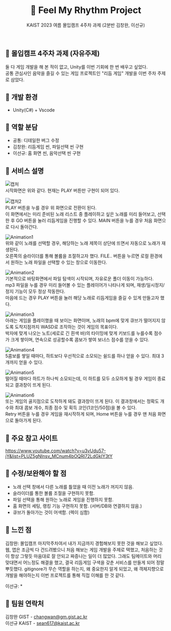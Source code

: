 <br />
<div align="center">
  <a href="https://github.com/othneildrew/Best-README-Template">
  </a>

  <h1 align="center">🎵 Feel My Rhythm Project</h1>

  <p align="center">
    KAIST 2023 여름 몰입캠프 4주차 과제 (2분반 김창완, 이선규)  
  <br />
  <br />
  <br />
  </p>
</div>

## :pushpin: 몰입캠프 4주차 과제 (자유주제)

둘 다 게임 개발을 해 본 적이 없고, Unity를 이번 기회에 한 번 배우고 싶었다.  
공통 관심사인 음악을 즐길 수 있는 게임 프로젝트인 "리듬 게임" 개발을 이번 주차 주제로 삼았다.  

## :pushpin: 개발 환경

- Unity(C#) + Vscode

## :pushpin: 역할 분담

- 공통: 디테일한 버그 수정
- 김창완: 리듬게임 씬, 파일선택 씬 구현
- 이선규: 홈 화면 씬, 음악선택 씬 구현

## :pushpin: 서비스 설명
![캡처](https://github.com/changwann/madcamp_week4_2/assets/122224659/a14329a5-6dd3-4b27-bc6b-a9fd3a016778)  
시작화면은 위와 같다. 현재는 PLAY 버튼만 구현이 되어 있다.  
   
![캡처2](https://github.com/changwann/madcamp_week4_2/assets/122224659/1272d738-b7e7-41d7-bd28-6c5b5d699e8a)  
PLAY 버튼을 누를 경우 위 화면으로 전환이 된다.  
이 화면에서는 미리 준비된 노래 리스트 중 플레이하고 싶은 노래를 미리 들어보고, 선택한 후 GO 버튼을 눌러 리듬게임을 진행할 수 있다.
MAIN 버튼을 누를 경우 처음 화면으로 다시 돌아간다.   
  
![Animation1](https://github.com/changwann/madcamp_week4_2/assets/122224659/9bcca8a9-120a-47ba-b23d-053049dab106)  
위와 같이 노래를 선택할 경우, 해당하는 노래 제목이 상단에 뜨면서 자동으로 노래가 재생된다.  
오른쪽의 슬라이더를 통해 볼륨을 조절하고자 했다. 
FILE.. 버튼을 누르면 로컬 환경에서 원하는 노래 파일을 선택할 수 있는 창으로 이동한다.   
  
![Animation2](https://github.com/changwann/madcamp_week4_2/assets/122224659/968d13c6-7fe3-4cc8-8233-002ca9418dc3)  
기본적으로 바탕화면에서 파일 탐색이 시작되며, 자유로운 폴더 이동이 가능하다.  
mp3 파일을 누를 경우 미리 들어볼 수 있는 플레이어가 나타나게 되며, 재생/일시정지/정지 기능이 모두 정상 작동한다.  
마음에 드는 경우 PLAY 버튼을 눌러 해당 노래로 리듬게임을 즐길 수 있게 만들고자 했다.   
  
![Animation3](https://github.com/changwann/madcamp_week4_2/assets/122224659/c79d08c3-3373-4c63-841e-078855ae5851)  
아래는 게임을 플레이했을 때 보이는 화면이며, 노래의 bpm에 맞게 큐브가 떨어지지 않도록 도착지점까지 WASD로 조작하는 것이 게임의 목표이다.  
박자에 맞게 나오는 노트(세로로 긴 흰색 바)의 타이밍에 맞게 키보드를 누를수록 점수가 크게 쌓이며, 연속으로 성공할수록 콤보가 쌓여 보너스 점수를 얻을 수 있다.  
   
![Animation4](https://github.com/changwann/madcamp_week4_2/assets/122224659/30790d35-81dc-4b5b-8cb4-72989b45edc8)  
5콤보를 쌓일 때마다, 하트보다 우선적으로 소모되는 쉴드를 하나 얻을 수 있다. 최대 3개까지 얻을 수 있다.   
  
![Animation5](https://github.com/changwann/madcamp_week4_2/assets/122224659/780be57f-58c5-4c55-ba92-592fece00801)  
떨어질 때마다 하트가 하나씩 소모되는데, 이 하트를 모두 소모하게 될 경우 게임이 종료되고 결과창이 뜨게 된다.   
  
![Animation6](https://github.com/changwann/madcamp_week4_2/assets/122224659/f910695f-4c83-4d1c-bfb3-6ea40b36789a)  
또는 게임의 골지점으로 도착하게 돼도 결과창이 뜨게 된다. 이 결과창에서는 정확도 개수와 최대 콤보 개수, 최종 점수 및 획득 코인(1코인/50점)을 볼 수 있다.  
Retry 버튼을 누를 경우 게임을 재시작하게 되며, Home 버튼을 누를 경우 맨 처음 화면으로 돌아가게 된다.   

## 📌 주요 참고 사이트  
https://www.youtube.com/watch?v=u3vUdu57-jY&list=PLUZ5gNInsv_MCnum4bOQRI72LdGkIY3tY  

## :pushpin: 수정/보완해야 할 점

- 노래 선택 창에서 다른 노래를 틀었을 때 이전 노래가 꺼지지 않음.
- 슬라이더를 통한 볼륨 조절을 구현하지 못함.
- 파일 선택을 통해 원하는 노래로 게임을 진행하지 못함.
- 홈 화면의 세팅, 랭킹 기능 구현하지 못함. (서버/DB와 연결하지 않음.)
- 큐브가 돌아가는 것이 어색함. (렉이 심함)

## :pushpin: 느낀 점

김창완: 몰입캠프 마지막주차여서 내가 지금까지 경험해보지 못한 것을 해보고 싶었다. 웹, 앱은 조금씩 다 건드려봤으니 처음 해보는 게임 개발을 주제로 택했고, 처음하는 것이 항상 그렇듯 마음대로 잘 안되고 짜증나는 일이 더 많았다. 그래도 팀메이트와 머리 맞대면서 어느정도 해결을 했고, 결국 리듬게임 구색을 갖춘 서비스를 만들게 되어 정말 뿌듯했다. gitignore가 무슨 역할을 하는지, 왜 중요한지 알게 되었고, 왜 객체지향으로 개발을 해야하는지 이번 프로젝트를 통해 직접 이해를 한 것 같다.

이선규: *


## :pushpin: 팀원 연락처

김창완 GIST - changwan@gm.gist.ac.kr  
이선규 KAIST - sean617@kaist.ac.kr
